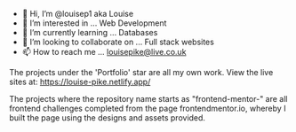 - 👋 Hi, I’m @louisep1 aka Louise
- 👀 I’m interested in ... Web Development
- 🌱 I’m currently learning ... Databases
- 💞️ I’m looking to collaborate on ... Full stack websites
- 📫 How to reach me ... louisepike@live.co.uk

The projects under the 'Portfolio' star are all my own work.
View the live sites at: https://louise-pike.netlify.app/

The projects where the repository name starts as "frontend-mentor-" are all frontend challenges completed from the page frontendmentor.io, whereby I built the page using the designs and assets provided.
